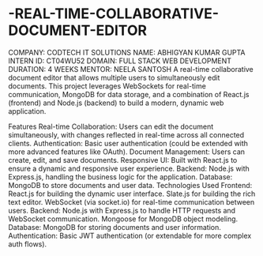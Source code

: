 # -REAL-TIME-COLLABORATIVE-DOCUMENT-EDITOR
COMPANY: CODTECH IT SOLUTIONS
NAME: ABHIGYAN KUMAR GUPTA 
INTERN ID: CT04WU52 
DOMAIN: FULL STACK WEB DEVELOPMENT
DURATION: 4 WEEKS
MENTOR: NEELA SANTOSH
A real-time collaborative document editor that allows multiple users to simultaneously edit documents. This project leverages WebSockets for real-time communication, MongoDB for data storage, and a combination of React.js (frontend) and Node.js (backend) to build a modern, dynamic web application.

Features Real-time Collaboration: Users can edit the document simultaneously, with changes reflected in real-time across all connected clients. Authentication: Basic user authentication (could be extended with more advanced features like OAuth). Document Management: Users can create, edit, and save documents. Responsive UI: Built with React.js to ensure a dynamic and responsive user experience. Backend: Node.js with Express.js, handling the business logic for the application. Database: MongoDB to store documents and user data. Technologies Used Frontend: React.js for building the dynamic user interface. Slate.js for building the rich text editor. WebSocket (via socket.io) for real-time communication between users. Backend: Node.js with Express.js to handle HTTP requests and WebSocket communication. Mongoose for MongoDB object modeling. Database: MongoDB for storing documents and user information. Authentication: Basic JWT authentication (or extendable for more complex auth flows).
